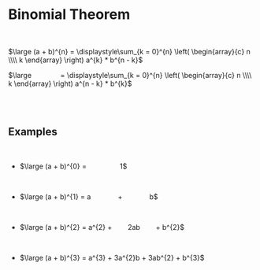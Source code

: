 
# Binomial Theorem

<br>

$\large (a + b)^{n} = \displaystyle\sum_{k = 0}^{n} \left( \begin{array}{c} n \\\\ k \end{array} \right) a^{k} * b^{n - k}$

$\large                       = \displaystyle\sum_{k = 0}^{n} \left( \begin{array}{c} n \\\\ k \end{array} \right) a^{n - k} * b^{k}$

<br>
<br>

## Examples

<br>

-   $\large (a + b)^{0} =                          1$

    <br>

-   $\large (a + b)^{1} = a                     +                     b$

    <br>

-   $\large (a + b)^{2} = a^{2} +            2ab            + b^{2}$

    <br>

-   $\large (a + b)^{3} = a^{3} + 3a^{2}b + 3ab^{2} + b^{3}$

<br>
